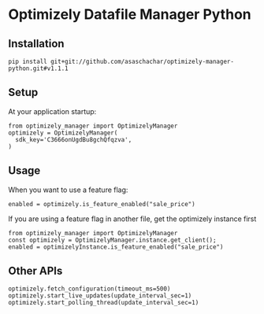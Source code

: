 # Optimizely Datafile Manager Python
                                                                        
## Installation
```
pip install git+git://github.com/asaschachar/optimizely-manager-python.git#v1.1.1
```
 
## Setup 
At your application startup:
```
from optimizely_manager import OptimizelyManager
optimizely = OptimizelyManager(
  sdk_key='C3666onUgdBu8gchQfqzva',
)
```

## Usage
When you want to use a feature flag:
```
enabled = optimizely.is_feature_enabled("sale_price")
```                                                                     
                                                                        
If you are using a feature flag in another file, get the optimizely instance first                                                                        
```
from optimizely_manager import OptimizelyManager
const optimizely = OptimizelyManager.instance.get_client();
enabled = optimizelyInstance.is_feature_enabled("sale_price")
```

## Other APIs
```
optimizely.fetch_configuration(timeout_ms=500)
optimizely.start_live_updates(update_interval_sec=1)
optimizely.start_polling_thread(update_interval_sec=1)
```
